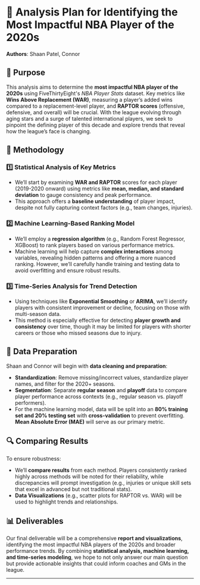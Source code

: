 # 🏀 Analysis Plan for Identifying the Most Impactful NBA Player of the 2020s

**Authors**: Shaan Patel, Connor

## 📌 Purpose

This analysis aims to determine the **most impactful NBA player of the 2020s** using FiveThirtyEight's *NBA Player Stats* dataset. Key metrics like **Wins Above Replacement (WAR)**, measuring a player’s added wins compared to a replacement-level player, and **RAPTOR scores** (offensive, defensive, and overall) will be crucial. With the league evolving through aging stars and a surge of talented international players, we seek to pinpoint the defining player of this decade and explore trends that reveal how the league’s face is changing.

## 🧩 Methodology

### 1️⃣ **Statistical Analysis of Key Metrics**
   - We’ll start by examining **WAR and RAPTOR** scores for each player (2019-2020 onward) using metrics like **mean, median, and standard deviation** to gauge consistency and peak performance.
   - This approach offers a **baseline understanding** of player impact, despite not fully capturing context factors (e.g., team changes, injuries).

### 2️⃣ **Machine Learning-Based Ranking Model**
   - We’ll employ a **regression algorithm** (e.g., Random Forest Regressor, XGBoost) to rank players based on various performance metrics.
   - Machine learning will help capture **complex interactions** among variables, revealing hidden patterns and offering a more nuanced ranking. However, we’ll carefully handle training and testing data to avoid overfitting and ensure robust results.

### 3️⃣ **Time-Series Analysis for Trend Detection**
   - Using techniques like **Exponential Smoothing** or **ARIMA**, we’ll identify players with consistent improvement or decline, focusing on those with multi-season data.
   - This method is especially effective for detecting **player growth and consistency** over time, though it may be limited for players with shorter careers or those who missed seasons due to injury.

## 🔧 **Data Preparation**

Shaan and Connor will begin with **data cleaning and preparation**:
- **Standardization**: Remove missing/incorrect values, standardize player names, and filter for the 2020+ seasons.
- **Segmentation**: Separate **regular season** and **playoff** data to compare player performance across contexts (e.g., regular season vs. playoff performers).
- For the machine learning model, data will be split into an **80% training set and 20% testing set** with **cross-validation** to prevent overfitting. **Mean Absolute Error (MAE)** will serve as our primary metric.

## 🔍 **Comparing Results**

To ensure robustness:
- We’ll **compare results** from each method. Players consistently ranked highly across methods will be noted for their reliability, while discrepancies will prompt investigation (e.g., injuries or unique skill sets that excel in advanced but not traditional stats).
- **Data Visualizations** (e.g., scatter plots for RAPTOR vs. WAR) will be used to highlight trends and relationships.

## 📊 **Deliverables**

Our final deliverable will be a comprehensive **report and visualizations**, identifying the most impactful NBA players of the 2020s and broader performance trends. By combining **statistical analysis, machine learning, and time-series modeling**, we hope to not only answer our main question but provide actionable insights that could inform coaches and GMs in the league.

---

